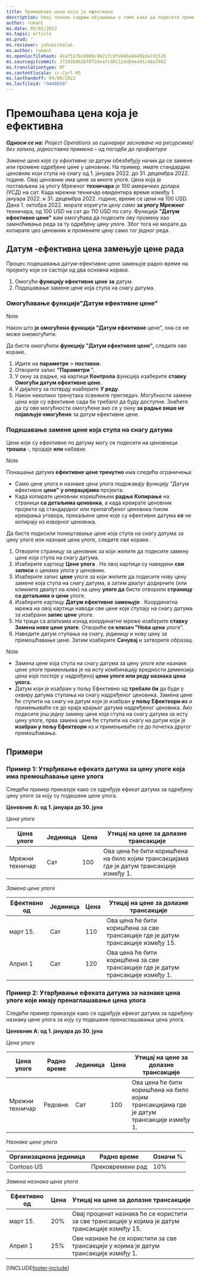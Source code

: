 ```yaml
---
title: Премошћава цена која је ефективна
description: Овај чланак садржи објашњења о томе како да подесите премошћивање цена за одређене цене у ценовник.
author: rumant
ms.date: 09/01/2022
ms.topic: article
ms.prod: ''
ms.reviewer: johnmichalak
ms.author: rumant
ms.openlocfilehash: 41af5176c0809c9621fc0fa946a04492da7d152b
ms.sourcegitcommit: 37293b0b28f072deafc00112ddbbea91c48a7802
ms.translationtype: MT
ms.contentlocale: sr-Cyrl-RS
ms.lasthandoff: 09/08/2022
ms.locfileid: "9446010"
---
```

# <a name="date-effective-price-overrides"></a>Премошћава цена која је ефективна 

_**Односи се на:** Project Operations за сценарије засноване на ресурсима/без залиха, једноставна примена – од погодбе до профактуре_

*Замене цена које су ефективне за* датум обезбеђују начин да се замене или промене одређене цене у ценовник. На пример, имате стандардни ценовник који ступа на снагу од 1. јануара 2022. до 31. децембра 2022. године. Овај ценовник има цене за многе улоге. Цена која је постављена за улогу Мрежног **техничара** је 100 америчких долара (УСД) на сат. Када мрежни техничар евидентира време између 1. јануара 2022. и 31. децембра 2022. године, време се цени на 100 USD. Дана 1. октобра 2022. морате коригути *цену само* **за улогу Мрежног** техничара, од 100 USD на сат до 110 USD по сату. Функција **"Датум ефективне цене"** вам омогућава да подесите ову промену као замноћивање реда за ту одређену цену улоге. Због тога не морате да копирате цео ценовник и промените цену само тог једног реда.

## <a name="date-effective-price-overrides-for-labor-pricing"></a>Датум -ефективна цена замењује цене рада

Процес подешавања датум-ефективне цене замењује радно време на пројекту који се састоји од два основна корака.

1. Омогући **функцију ефективне цене за** датум.
1. Подешавање замене цене која ступа на снагу датума.

### <a name="enable-the-date-effective-price-overrides-feature"></a>Омогућавање функције"Датум ефективне цене"

> [!NOTE]
> Након што **је омогућена функција "Датум ефективне** цене", она се не може онемогућити.

Да бисте омогућили **функцију "Датум ефективне цене",** следите ове кораке.

1. Идите на **параметре** \> **поставки.**
1. Отворите запис **"Параметри** ".
1. У окну за радње, на картици **Контрола** функција изаберите **ставку Омогући датум ефективне цене.**
1. У дијалогу за потврду изаберите **У реду**.
1. Након неколико тренутака освежите прегледач. Могућности замене цена које су ефективне сада би требало да буду доступне. Знаћете да су ове могућности омогућене ако се у окну **за радње више не појављује омогућено** за датум ефективне цене.

### <a name="set-up-a-date-effective-price-override"></a>Подешавање замене цене која ступа на снагу датума

Цене које су ефективне по датуму могу се подесити на ценовници **трошка** **·**, продаје **или** набавке.

> [!NOTE]
>Понашање датума **ефективне цене тренутно** има следећа ограничења:
>
> - Само цене улога и назнаке цена улога подржавају функцију "Датум ефективне **цене" у операцијама** пројекта.
> - Када копирате ценовник коришћењем **радње Копирање** на страници **са детаљима ценовнка**, а када креирате ценовник пројекта од стандардног или прилагођеног ценовнка током креирања уговора, прекаљене цене које су ефективне датума **се** не копирају из изворног ценовнка.

Да бисте подесили поништавање цене која ступа на снагу датума за цену улоге или назнаке цена улоге, следите ове кораке.

1. Отворите страницу за ценовник за који желите да подесите замену цене која ступа на снагу датума.
1. Изаберите картицу **Цене улога** . На овој картици су наведени **сви записи** о ценама улога у ценовник.
1. Изаберите запис **цене** улоге за који желите да подесите нову цену замене која ступа на снагу датума, а затим двапут додирните (или кликните двапут на клик) на цену **улоге да** бисте отворили **страницу са детаљима о цени** улоге.
1. Изаберите картицу **Датум ефективне замењује** . Координатна мрежа на овој картици наводи све цене које ступају на снагу датума за изабрани **запис цене** улоге.
1. На траци са алаткама изнад координатне мреже изаберите **ставку Замена нове цене улоге**. Отвориће **се клизач "Нова цена** улоге".
1. Наведите датум ступања на снагу, јединицу и нову цену за премошћавање цене. Затим изаберите **Сачувај** и затворите образац.

> [!NOTE]
> - Замена цене која ступа на снагу датума за цену улоге или назнаке цене улоге применљива је на исту комбинацију вредности димензија цена које постоје у надређеној **цени** **улоге или реду назнака цена улога.**
> - Датум који је изабран у пољу Ефективно од **требало би** да буде у оквиру датума ступања на снагу надређеног ценовнка. Замена цене ће ступити на снагу на датум који је изабран **у пољу Ефектвори из** и примењиваће се до краја крајњег датума надређеног ценовнка. Ако подесите још једну замену цене која ступа на снагу датума за исту цену улоге, прва замена цене ће ступити на снагу на датум који је **изабран у пољу Ефектвори** из и примењиваће се до почетка другог премошћавања.

## <a name="examples"></a>Примери

### <a name="example-1-determining-date-effectivity-for-a-role-price-that-has-role-price-overrides"></a>Пример 1: Утврђивање ефеката датума за цену улоге која има премошћавање цене улога

Следећи пример приказује како се одређује ефекат датума за одређену цену улоге за коју су подешене цене улога.

**Ценовник А: од 1. јануара до 30. јуна**

*Цена улоге*

| Цена улоге | Јединица | Цена | Утицај на цене за долазне трансакције |
|---|---|---|---|
| Мрежни техничар | Сат | 100 | Ова цена ће бити коришћена на било којим трансакцијама где је датум трансакције између 1. |

*Замена цене улоге*

| Ефективно од | Јединица | Цена | Утицај на цене за долазне трансакције |
|---|---|---|---|
| март 15. | Сат | 110 | Ова цена ће бити коришћена за све трансакције где је датум трансакције између 15. |
| Април 1 | Сат | 120 | Ова цена ће бити коришћена за све трансакције где је датум трансакције између 1. |

### <a name="example-2-determining-date-effectivity-for-a-role-price-markup-that-has-role-price-markup-overrides"></a>Пример 2: Утврђивање ефеката датума за назнаке цена улоге које имају пренаглашавање цена улога

Следећи пример приказује како се одређује ефекат датума за одређену назнаку цене улога за коју су подешене пренаглашавања цена улога.

**Ценовник А: од 1. јануара до 30. јуна**

*Цена улоге*

| Цена улоге | Радно време | Јединица | Цена | Утицај на цене за долазне трансакције |
|---|---|---|---|---|
| Мрежни техничар | Редовне | Сат | 100 | Ова цена ће бити коришћена на било којим трансакцијама где је датум трансакције између 1. |

*Назнаке цене улога*

| Организациона јединица | Радно време | Означи % |
|---|---|---|
| Contoso US | Прековремени рад | 10% |

*Замена назнака цена улога*

| Ефективно од | Цена | Утицај на цене за долазне трансакције |
|---|---|---|
| март 15. | 20% | Овај проценат назнака ће се користити за све трансакције у којима је датум трансакције између 15. |
| Април 1 | 25% | Ове назнаке ће се користити за све трансакције у којима је датум трансакције између 1. |

[!INCLUDE[footer-include](../includes/footer-banner.md)]
